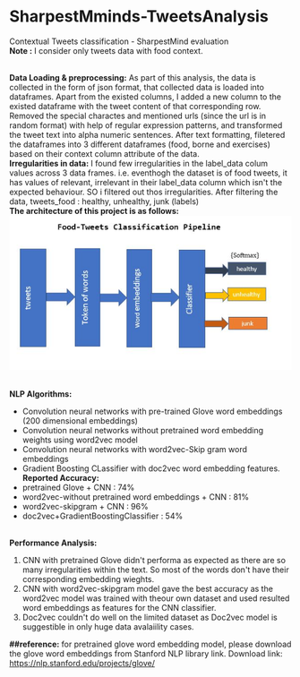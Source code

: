 # SharpestMminds-TweetsAnalysis
Contextual Tweets classification - SharpestMind evaluation
<br><b>Note :</b> I consider only tweets data with food context.

<br><b>Data Loading & preprocessing:</b>
As part of this analysis, the data is collected in the form of json format, that collected data is loaded into dataframes. Apart from the existed columns, I added a new column to the existed dataframe with the tweet content of that corresponding row. Removed the special charactes and mentioned urls (since the url is in random format) with help of regular expression patterns, and transformed the tweet text into alpha numeric sentences. After text formatting, filetered the dataframes into 3 different dataframes (food, borne and exercises) based on their context column attribute of the data.
<br><b>Irregularities in data:</b> I found few irregularities in the label_data colum values across 3 data frames. i.e. eventhogh the dataset is of food tweets, it has values of relevant, irrelevant in their label_data column which isn't the expected behaviour. SO i filtered out thos irregularities. After filtering the data,
            tweets_food : healthy, unhealthy, junk (labels)
<br> <b>The architecture of this project is as follows:</b>
![Pipeline_Food](ftc.JPG?raw=true "Tweets classification pipline")
            
<br><b>NLP Algorithms:</b>
  * Convolution neural networks with pre-trained Glove word embeddings (200 dimensional embeddings)
  * Convolution neural networks without pretrained word embedding weights using word2vec model
  * Convolution neural networks with word2vec-Skip gram word embeddings
  * Gradient Boosting CLassifier with doc2vec word embedding features.
<br><b>Reported Accuracy:</b>
  * pretrained Glove + CNN : 74%
  * word2vec-without pretrained word embeddings + CNN : 81%
  * word2vec-skipgram + CNN : 96%
  * doc2vec+GradientBoostingClassifier : 54%
 
 <br><b>Performance Analysis:</b>
  1. CNN with pretrained Glove didn't performa as expected as there are so many irregularities within the text. So most of the words don't have their corresponding embedding wieghts.
  2. CNN with word2vec-skipgram model gave the best accuracy as the word2vec model was trained with theour own dataset and used resulted word embeddings as features for the CNN classifier.
  3. Doc2vec couldn't do well on the limited dataset as Doc2vec model is suggestible in only huge data avalaiility cases.
 
 <b>##reference:</b> for pretrained glove word embedding model, please download the glove word embeddings from Stanford NLP library link.
 Download link: https://nlp.stanford.edu/projects/glove/

